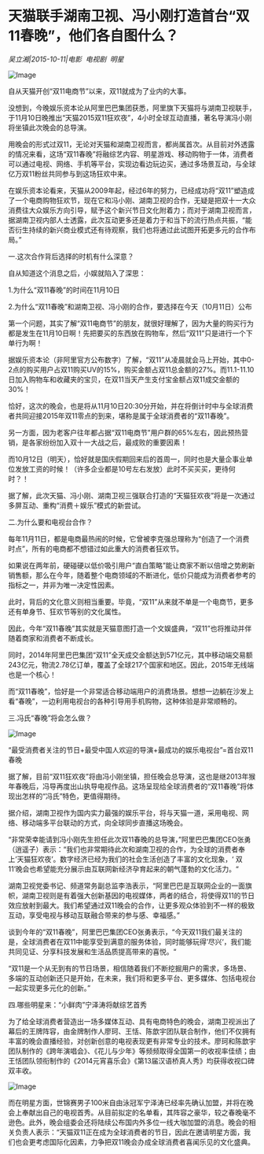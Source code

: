 # 天猫联手湖南卫视、冯小刚打造首台“双11春晚”，他们各自图什么？

*吴立湘|2015-10-11|电影 
                                                电视剧 
                                                明星*

![Image](http://static.ylzbl.com/uploads/ueditor/php/upload/image/20171026/1509009715879917.jpeg)

自从天猫开创“双11电商节”以来，双11就成为了业内的大事。

没想到，今晚娱乐资本论从阿里巴巴集团获悉，阿里旗下天猫将与湖南卫视联手，于11月10日晚推出“天猫2015双11狂欢夜”，4小时全球互动直播，著名导演冯小刚将坐镇此次晚会的总导演。

用晚会的形式过双11，无论对天猫和湖南卫视而言，都尚属首次。从目前对外透露的情况来看，这场“双11春晚”将融综艺内容、明星游戏、移动购物于一体，消费者可以通过电视、网络、手机等平台，实现边看边玩边买，通过多场景互动，与全球亿万双11粉丝共同参与到这场狂欢中来。

在娱乐资本论看来，天猫从2009年起，经过6年的努力，已经成功将“双11”塑造成了一个电商购物狂欢节，现在它和冯小刚、湖南卫视的合作，无疑是把双十一大众消费往大众娱乐方向引导，赋予这个新兴节日文化附着力；而对于湖南卫视而言，据湖南卫视内部人士透露，此次互动更多还是着力于和当下的流行热点共振，“能否衍生持续的新兴商业模式还有待观察，我们也将通过此试图开拓更多元的合作布局。”

一.这次合作背后选择的时机有什么深意？

自从知道这个消息之后，小娱就陷入了深思：

1.为什么“双11春晚”的时间在11月10日

2.为什么“双11春晚”和湖南卫视、冯小刚的合作，要选择在今天（10月11日）公布

第一个问题，其实了解“双11电商节”的朋友，就很好理解了，因为大量的购买行为都是发生在11月10日啊！先把要买的东西放在购物车，然后“双11”只是进行一个下单行为啊！

据娱乐资本论（非阿里官方公布数字）了解，“双11”从凌晨就会马上开始，其中0-2点的购买用户占双11购买UV的15%，购买金额占双11总金额的27%。而11.1-11.10日加入购物车和收藏夹的宝贝，在双11当天产生支付宝金额占双11成交金额的30%！

恰好，这次的晚会，也是将从11月10日20:30分开始，并在将倒计时中与全球消费者共同迎接2015年双11零点的到来，堪称是属于全球消费者的“双11春晚”。

另一方面，因为老客户往年都占据“双11电商节”用户群的65%左右，因此预热营销，是各家纷纷加入双十一大战之后，最成败的重要因素！

而10月12日（明天），恰好就是国庆假期回来后的首周一，同时也是大量企事业单位发放工资的时候！（许多企业都是10号左右发放）此时不买买买，更待何时？！

据了解，此次天猫、冯小刚、湖南卫视三强联合打造的“天猫狂欢夜”将是一次通过多屏互动、重构“消费＋娱乐”模式的新尝试。

二.为什么要和电视台合作？

每年11月11日，都是电商最热闹的时候，它曾被李克强总理称为“创造了一个消费时点”，所有的电商都不想错过如此重大的消费者狂欢节。

如果说在两年前，硬碰硬以低价吸引用户“直白策略”能让商家不断以倍增之势刷新销售额，那么在今年，随着整个电商领域的不断进化，低价只能成为消费者参考的指标之一，并非为唯一决定性因素。

此时，背后的文化意义则相当重要。毕竟，“双11”从来就不单是一个电商节，更多还有单身节、狂欢节等别的文化属性。

因此，今年“双11春晚”其实就是天猫意图打造一个文娱盛典，“双11”也将推动并伴随着商家和消费者不断成长。

同时，2014年阿里巴巴集团“双11”全天成交金额达到571亿元，其中移动端交易额243亿元，物流2.78亿订单，覆盖了全球217个国家和地区。因此，2015年无线端也是一个核心！

而“双11春晚”，恰好是一个非常适合移动端用户的消费场景。想想一边躺在沙发上看“春晚”，一边利用电视台的各种引导用手机购物，这种体验是非常顺畅的。

三.冯氏“春晚”将会怎么做？

![Image](http://static.ylzbl.com/uploads/ueditor/php/upload/image/20171026/1509009534555969.jpeg)

“最受消费者关注的节日+最受中国人欢迎的导演+最成功的娱乐电视台”=首台双11春晚

据了解，目前“双11狂欢夜”将由冯小刚坐镇，担任晚会总导演，这也是继2013年猴年春晚后，冯导再度出山执导电视作品。这场呈现给全球消费者的“双11春晚”将体现出怎样的“冯氏”特色，更值得期待。

据介绍，湖南卫视作为国内实力最强的娱乐平台，将与天猫一道，采用电视、网络、移动端多平台联动的方式，向全球同步直播这场晚会。

“非常荣幸能请到冯小刚先生担任此次双11春晚的总导演，”阿里巴巴集团CEO张勇（逍遥子）表示：“我们也非常期待此次和湖南卫视的合作，为全球的消费者奉上’天猫狂欢夜’。数字经济已经为我们的社会生活创造了丰富的文化现象，‘ 双11’晚会也希望能充分展示由互联网新经济孕育起来的朝气蓬勃的文化活力。“

湖南卫视党委书记、频道常务副总监李浩表示，“阿里巴巴是互联网企业的一面旗帜，湖南卫视则是有着强大创新基因的电视媒体，两者的结合，将使得双11的节日效应放射到最大。我们希望通过双11晚会的合作，让更多观众体验到不一样的极致互动，享受电视与移动互联融合带来的参与感、幸福感。”

谈到今年的“双11春晚”，阿里巴巴集团CEO张勇表示，“今天双11我们最关注的是，全球消费者在双11中能享受到满意的服务体验，同时能够玩得’尽兴‘，我们能共同见证、分享科技发展和生活品质提高带来的喜悦。“

“双11是一个从无到有的节日场景，相信随着我们不断挖掘用户的需求，多场景、多端的互动创新还只是开始，在未来，我们将和更多平台、更多媒体、包括电视台一起实现更多元化的创新。”

四.哪些明星来：“小鲜肉”宁泽涛将献综艺首秀

为了给全球消费者营造出一场多媒体互动、具有电商特色的晚会，湖南卫视派出了幕后的王牌阵容，由金牌制作人廖珂、王恬、陈歆宇团队联合制作，他们不仅拥有丰富的晚会直播经验，对创新创意的电视表现更有非常专业的技术。廖珂和陈歆宇团队制作的《跨年演唱会》、《花儿与少年》等频频取得全国第一的收视率佳绩；由王恬团队领衔制作的《2014元宵喜乐会》《第13届汉语桥真人秀》均获得收视口碑双丰收。

![Image](http://static.ylzbl.com/uploads/ueditor/php/upload/image/20171026/1509009499330226.jpeg)

而在明星方面，世锦赛男子100米自由泳冠军宁泽涛已经率先确认加盟，并将在晚会上奉献出自己的电视首秀。从目前拟定的名单看，其阵容之豪华，较之春晚毫不逊色。此外，晚会组委会还将陆续公布国内外多位一线大咖加盟的消息。晚会的相关负责人表示：“天猫双11正在成为全球消费者的节日，因此在邀请明星方面，我们也会更考虑国际化因素，力争把双11晚会办成全球消费者喜闻乐见的文化盛典。

